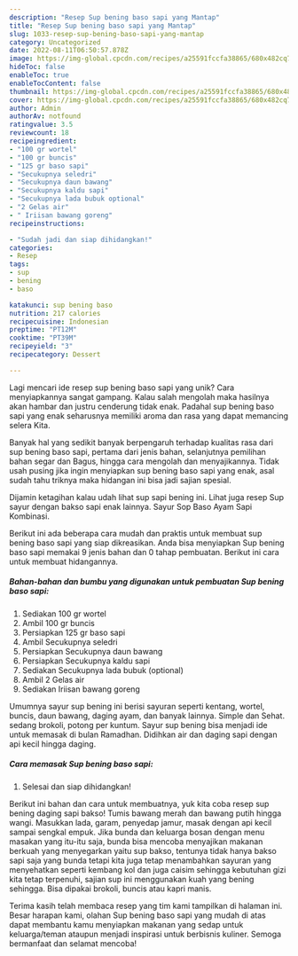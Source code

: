 ```yaml
---
description: "Resep Sup bening baso sapi yang Mantap"
title: "Resep Sup bening baso sapi yang Mantap"
slug: 1033-resep-sup-bening-baso-sapi-yang-mantap
category: Uncategorized
date: 2022-08-11T06:50:57.878Z
image: https://img-global.cpcdn.com/recipes/a25591fccfa38865/680x482cq70/sup-bening-baso-sapi-foto-resep-utama.jpg
hideToc: false
enableToc: true
enableTocContent: false
thumbnail: https://img-global.cpcdn.com/recipes/a25591fccfa38865/680x482cq70/sup-bening-baso-sapi-foto-resep-utama.jpg
cover: https://img-global.cpcdn.com/recipes/a25591fccfa38865/680x482cq70/sup-bening-baso-sapi-foto-resep-utama.jpg
author: Admin
authorAv: notfound
ratingvalue: 3.5
reviewcount: 18
recipeingredient:
- "100 gr wortel"
- "100 gr buncis"
- "125 gr baso sapi"
- "Secukupnya seledri"
- "Secukupnya daun bawang"
- "Secukupnya kaldu sapi"
- "Secukupnya lada bubuk optional"
- "2 Gelas air"
- " Iriisan bawang goreng"
recipeinstructions:

- "Sudah jadi dan siap dihidangkan!"
categories:
- Resep
tags:
- sup
- bening
- baso

katakunci: sup bening baso 
nutrition: 217 calories
recipecuisine: Indonesian
preptime: "PT12M"
cooktime: "PT39M"
recipeyield: "3"
recipecategory: Dessert

---
```





Lagi mencari ide resep sup bening baso sapi yang unik? Cara menyiapkannya sangat gampang. Kalau salah mengolah maka hasilnya akan hambar dan justru cenderung tidak enak. Padahal sup bening baso sapi yang enak seharusnya memiliki aroma dan rasa yang dapat memancing selera Kita.





Banyak hal yang sedikit banyak berpengaruh terhadap kualitas rasa dari sup bening baso sapi, pertama dari jenis bahan, selanjutnya pemilihan bahan segar dan Bagus, hingga cara mengolah dan menyajikannya. Tidak usah pusing jika ingin menyiapkan sup bening baso sapi yang enak,      asal sudah tahu triknya maka hidangan ini bisa jadi sajian spesial.














Dijamin ketagihan kalau udah lihat sup sapi bening ini. Lihat juga resep Sup sayur dengan bakso sapi enak lainnya. Sayur Sop Baso Ayam Sapi Kombinasi.






Berikut ini ada beberapa cara mudah dan praktis untuk membuat sup bening baso sapi yang siap dikreasikan. Anda bisa menyiapkan Sup bening baso sapi memakai 9 jenis bahan dan 0 tahap pembuatan. Berikut ini cara untuk membuat hidangannya.

<!--inarticleads1-->

##### Bahan-bahan dan bumbu yang digunakan untuk pembuatan Sup bening baso sapi:

1. Sediakan 100 gr wortel
1. Ambil 100 gr buncis
1. Persiapkan 125 gr baso sapi
1. Ambil Secukupnya seledri
1. Persiapkan Secukupnya daun bawang
1. Persiapkan Secukupnya kaldu sapi
1. Sediakan Secukupnya lada bubuk (optional)
1. Ambil 2 Gelas air
1. Sediakan  Iriisan bawang goreng


Umumnya sayur sup bening ini berisi sayuran seperti kentang, wortel, buncis, daun bawang, daging ayam, dan banyak lainnya. Simple dan Sehat. sedang brokoli, potong per kuntum. Sayur sup bening bisa menjadi ide untuk memasak di bulan Ramadhan. Didihkan air dan daging sapi dengan api kecil hingga daging. 

<!--inarticleads2-->

##### Cara memasak Sup bening baso sapi:


1. Selesai dan siap dihidangkan!

Berikut ini bahan dan cara untuk membuatnya, yuk kita coba resep sup bening daging sapi bakso! Tumis bawang merah dan bawang putih hingga wangi. Masukkan lada, garam, penyedap jamur, masak dengan api kecil sampai sengkal empuk. Jika bunda dan keluarga bosan dengan menu masakan yang itu-itu saja, bunda bisa mencoba menyajikan makanan berkuah yang menyegarkan yaitu sup bakso, tentunya tidak hanya bakso sapi saja yang bunda tetapi kita juga tetap menambahkan sayuran yang menyehatkan seperti kembang kol dan juga caisim sehingga kebutuhan gizi kita tetap terpenuhi, sajian sup ini menggunakan kuah yang bening sehingga. Bisa dipakai brokoli, buncis atau kapri manis. 

Terima kasih telah membaca resep yang tim kami tampilkan di halaman ini. Besar harapan kami, olahan Sup bening baso sapi yang mudah di atas dapat membantu kamu menyiapkan makanan yang sedap untuk keluarga/teman ataupun menjadi inspirasi untuk berbisnis kuliner. Semoga bermanfaat dan selamat mencoba!
